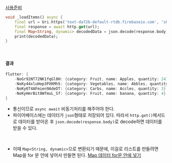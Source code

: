 [사용준비](/Flutter/https(Firebase%20RealTimeDatabase)/사용준비.md)

```dart
void _loadItems() async {
	final url = Uri.https('text-da726-default-rtdb.firebaseio.com', 'shopping-list.json');
	final response = await http.get(url);
	final Map<String, dynamic> decodedData = json.decode(response.body);
	print(decodedData);
}
```
<br>

#### 결과
```dart
flutter: {
	-NoGr92NT72NK1fqGl8H: {category: Fruit, name: Apples, quantity: 24}, 
	-NoKy44xluHep3PXKMh5: {category: Vegetables, name: Abbles, quantity: 2}, 
	-NoKy6T4AFmien9AdeDT: {category: Carbs, name: Accles, quantity: 3}, 
	-NoKyHmrBit8WfmuL_Sf: {category: Fruit, name: banana, quantity: 4},
}
```
- 통신이므로 `async await` 비동기처리를 해주어야 한다.
- 파이어베이스에는 데이터가 `json`형태로 저장되어 있다. 따라서 `http.get()`메서드로 데이터를 받아온 후 `json.decode(response.body)`로 decode하면 데이터를 받을 수 있다.
<br>

- 이때 `Map<String, dynamic>`으로 변환되기 때문에, 이걸로 리스트를 만들려면 Map을 for 문 안에 넣어서 만들면 된다.
	[Map 데이터 for문 안에 넣기](/Flutter/일반/enum을.md)
